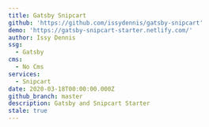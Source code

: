 ```yaml
---
title: Gatsby Snipcart
github: 'https://github.com/issydennis/gatsby-snipcart'
demo: 'https://gatsby-snipcart-starter.netlify.com/'
author: Issy Dennis
ssg:
  - Gatsby
cms:
  - No Cms
services:
  - Snipcart
date: 2020-03-18T00:00:00.000Z
github_branch: master
description: Gatsby and Snipcart Starter
stale: true
---
```

